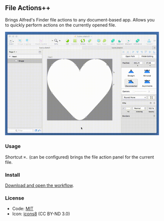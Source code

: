 ## File Actions++

Brings Alfred's Finder file actions to any document-based app. Allows you to quickly perform actions on the currently opened file.

![Screenshot](screenshot.gif)

### Usage

Shortcut `⌘.` (can be configured) brings the file action panel for the current file.

### Install

[Download and open the workflow](File%20Actions.alfredworkflow?raw=true).

### License

- Code: [MIT](../LICENSE)
- Icon: [icons8](https://icons8.com/license/) (CC BY-ND 3.0)